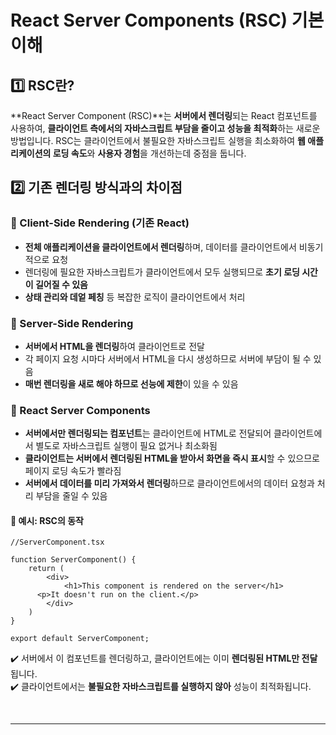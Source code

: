 # React Server Components (RSC) 기본 이해
## 1️⃣ RSC란?
**React Server Component (RSC)**는 **서버에서 렌더링**되는 React 컴포넌트를 사용하여, **클라이언트 측에서의 자바스크립트 부담을 줄이고 성능을 최적화**하는 새로운 방법입니다. RSC는 클라이언트에서 불필요한 자바스크립트 실행을 최소화하여 **웹 애플리케이션의 로딩 속도**와 **사용자 경험**을 개선하는데 중점을 둡니다.

## 2️⃣ 기존 렌더링 방식과의 차이점
### 🔹 Client-Side Rendering (기존 React)
- **전체 애플리케이션을 클라이언트에서 렌더링**하며, 데이터를 클라이언트에서 비동기적으로 요청
- 렌더링에 필요한 자바스크립트가 클라이언트에서 모두 실행되므로 **초기 로딩 시간이 길어질 수 있음**
- **상태 관리와 데엍 페칭** 등 복잡한 로직이 클라이언트에서 처리

### 🔹 Server-Side Rendering
- **서버에서 HTML을 렌더링**하여 클라이언트로 전달
- 각 페이지 요청 시마다 서버에서 HTML을 다시 생성하므로 서버에 부담이 될 수 있음
- **매번 렌더링을 새로 해야 하므로 선능에 제한**이 있을 수 있음

### 🔹 React Server Components
- **서버에서만 렌더링되는 컴포넌트**는 클라이언트에 HTML로 전달되어 클라이언트에서 별도로 자바스크립트 실행이 필요 없거나 최소화됨
- **클라이언트는 서버에서 렌더링된 HTML을 받아서 화면을 즉시 표시**할 수 있으므로 페이지 로딩 속도가 빨라짐
- **서버에서 데이터를 미리 가져와서 렌더링**하므로 클라이언트에서의 데이터 요청과 처리 부담을 줄일 수 있음

#### 🧐 예시: RSC의 동작
```tsx
//ServerComponent.tsx

function ServerComponent() {
	return (
		<div>
			<h1>This component is rendered on the server</h1>
      <p>It doesn't run on the client.</p>
		</div>
	)
} 

export default ServerComponent;
```
✔️ 서버에서 이 컴포넌트를 렌더링하고, 클라이언트에는 이미 **렌더링된 HTML만 전달**됩니다.  
✔️ 클라이언트에서는 **불필요한 자바스크립트를 실행하지 않아** 성능이 최적화됩니다.

<br>

- - -

<br>